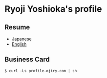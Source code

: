 # Ryoji Yoshioka's profile

## Resume

* [Japanese](https://github.com/ryog/resume/blob/master/resume.ja.md "Japanese resume")
* [English](https://github.com/ryog/resume/blob/master/resume.en.md "English resume")

## Business Card

```shell
$ curl -Ls profile.ojiry.com | sh
```
